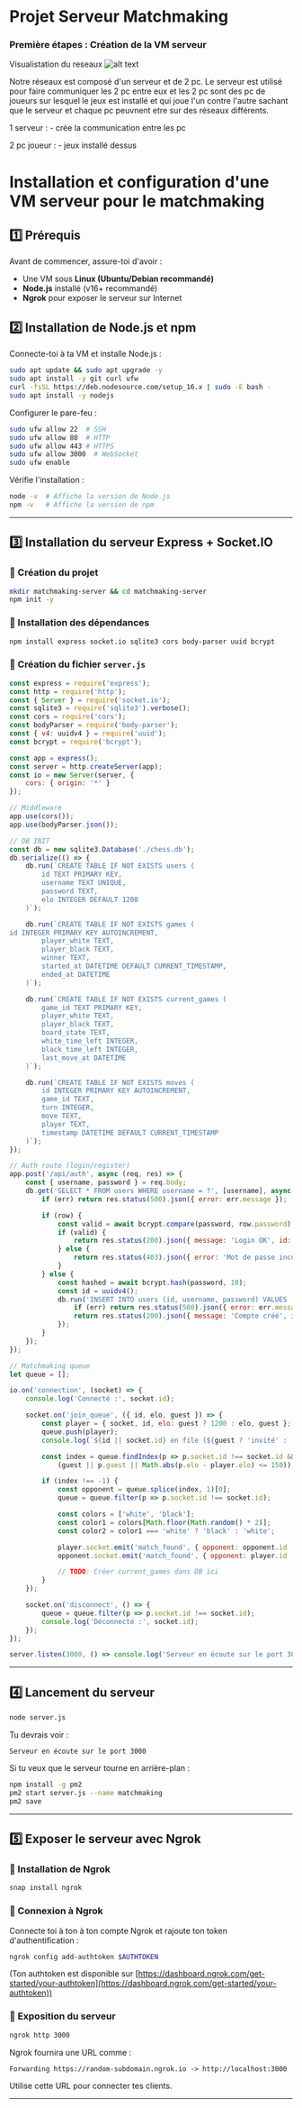 # Projet Serveur Matchmaking

### Première étapes : Création de la VM serveur 

Visualistation du reseaux 
![alt text](img/image.png)

Notre réseaux est composé d'un serveur et de 2 pc. Le serveur est utilisé pour faire communiquer les 2 pc entre eux et les 2 pc sont des pc de joueurs sur lesquel le jeux est installé et qui joue l'un contre l'autre sachant que le serveur et chaque pc peuvnent etre sur des réseaux différents.

1 serveur :
    - crée la communication entre les pc

2 pc joueur :
    - jeux installé dessus


# Installation et configuration d'une VM serveur pour le matchmaking

## 1️⃣ Prérequis

Avant de commencer, assure-toi d'avoir :

- Une VM sous **Linux (Ubuntu/Debian recommandé)**
- **Node.js** installé (v16+ recommandé)
- **Ngrok** pour exposer le serveur sur Internet

## 2️⃣ Installation de Node.js et npm

Connecte-toi à ta VM et installe Node.js :

```bash
sudo apt update && sudo apt upgrade -y
sudo apt install -y git curl ufw
curl -fsSL https://deb.nodesource.com/setup_16.x | sudo -E bash -
sudo apt install -y nodejs
```

Configurer le pare-feu :

```bash
sudo ufw allow 22  # SSH
sudo ufw allow 80  # HTTP
sudo ufw allow 443 # HTTPS
sudo ufw allow 3000  # WebSocket
sudo ufw enable
```

Vérifie l'installation :

```bash
node -v  # Affiche la version de Node.js
npm -v   # Affiche la version de npm
```

---

## 3️⃣ Installation du serveur Express + Socket.IO

### 📌 Création du projet

```bash
mkdir matchmaking-server && cd matchmaking-server
npm init -y
```

### 📌 Installation des dépendances

```bash
npm install express socket.io sqlite3 cors body-parser uuid bcrypt
```

### 📌 Création du fichier `server.js`

```javascript
const express = require('express');
const http = require('http');
const { Server } = require('socket.io');
const sqlite3 = require('sqlite3').verbose();
const cors = require('cors');
const bodyParser = require('body-parser');
const { v4: uuidv4 } = require('uuid');
const bcrypt = require('bcrypt');

const app = express();
const server = http.createServer(app);
const io = new Server(server, {
    cors: { origin: '*' }
});

// Middleware
app.use(cors());
app.use(bodyParser.json());

// DB INIT
const db = new sqlite3.Database('./chess.db');
db.serialize(() => {
    db.run(`CREATE TABLE IF NOT EXISTS users (
        id TEXT PRIMARY KEY,
        username TEXT UNIQUE,
        password TEXT,
        elo INTEGER DEFAULT 1200
    )`);

    db.run(`CREATE TABLE IF NOT EXISTS games (
id INTEGER PRIMARY KEY AUTOINCREMENT,
        player_white TEXT,
        player_black TEXT,
        winner TEXT,
        started_at DATETIME DEFAULT CURRENT_TIMESTAMP,
        ended_at DATETIME
    )`);

    db.run(`CREATE TABLE IF NOT EXISTS current_games (
        game_id TEXT PRIMARY KEY,
        player_white TEXT,
        player_black TEXT,
        board_state TEXT,
        white_time_left INTEGER,
        black_time_left INTEGER,
        last_move_at DATETIME
    )`);

    db.run(`CREATE TABLE IF NOT EXISTS moves (
        id INTEGER PRIMARY KEY AUTOINCREMENT,
        game_id TEXT,
        turn INTEGER,
        move TEXT,
        player TEXT,
        timestamp DATETIME DEFAULT CURRENT_TIMESTAMP
    )`);
});

// Auth route (login/register)
app.post('/api/auth', async (req, res) => {
    const { username, password } = req.body;
    db.get('SELECT * FROM users WHERE username = ?', [username], async (err, row) => {
        if (err) return res.status(500).json({ error: err.message });

        if (row) {
            const valid = await bcrypt.compare(password, row.password);
            if (valid) {
                return res.status(200).json({ message: 'Login OK', id: row.id, elo: row.elo });
            } else {
                return res.status(403).json({ error: 'Mot de passe incorrect' });
            }
        } else {
            const hashed = await bcrypt.hash(password, 10);
            const id = uuidv4();
            db.run('INSERT INTO users (id, username, password) VALUES (?, ?, ?)', [id, username, hashed], (err) => {
                if (err) return res.status(500).json({ error: err.message });
                return res.status(200).json({ message: 'Compte créé', id, elo: 1200 });
            });
        }
    });
});

// Matchmaking queue
let queue = [];

io.on('connection', (socket) => {
    console.log('Connecté :', socket.id);

    socket.on('join_queue', ({ id, elo, guest }) => {
        const player = { socket, id, elo: guest ? 1200 : elo, guest };
        queue.push(player);
        console.log(`${id || socket.id} en file (${guest ? 'invité' : 'utilisateur'}). File: ${queue.length}`);

        const index = queue.findIndex(p => p.socket.id !== socket.id &&
            (guest || p.guest || Math.abs(p.elo - player.elo) <= 150));

        if (index !== -1) {
            const opponent = queue.splice(index, 1)[0];
            queue = queue.filter(p => p.socket.id !== socket.id);

            const colors = ['white', 'black'];
            const color1 = colors[Math.floor(Math.random() * 2)];
            const color2 = color1 === 'white' ? 'black' : 'white';

            player.socket.emit('match_found', { opponent: opponent.id || opponent.socket.id, color: color1 });
            opponent.socket.emit('match_found', { opponent: player.id || socket.id, color: color2 });

            // TODO: Créer current_games dans DB ici
        }
    });

    socket.on('disconnect', () => {
        queue = queue.filter(p => p.socket.id !== socket.id);
        console.log('Déconnecté :', socket.id);
    });
});

server.listen(3000, () => console.log('Serveur en écoute sur le port 3000'));
```

---

## 4️⃣ Lancement du serveur

```bash
node server.js
```

Tu devrais voir :

```
Serveur en écoute sur le port 3000
```

Si tu veux que le serveur tourne en arrière-plan :

```bash
npm install -g pm2
pm2 start server.js --name matchmaking
pm2 save
```

---

## 5️⃣ Exposer le serveur avec Ngrok

### 📌 Installation de Ngrok

```bash
snap install ngrok
```

### 📌 Connexion à Ngrok

Connecte toi à ton à ton compte Ngrok et rajoute ton token d'authentification :

```bash
ngrok config add-authtoken $AUTHTOKEN
```

(Ton authtoken est disponible sur [https://dashboard.ngrok.com/get-started/your-authtoken](https://dashboard.ngrok.com/get-started/your-authtoken))

### 📌 Exposition du serveur

```bash
ngrok http 3000
```

Ngrok fournira une URL comme :

```
Forwarding https://random-subdomain.ngrok.io -> http://localhost:3000
```

Utilise cette URL pour connecter tes clients.

---
